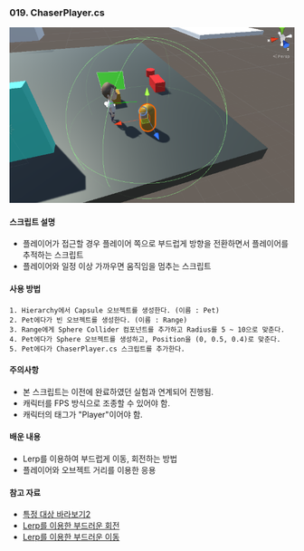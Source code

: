 ### 019. ChaserPlayer.cs

 ![pet_image](./pet.PNG)

#### 스크립트 설명
 - 플레이어가 접근할 경우 플레이어 쪽으로 부드럽게 방향을 전환하면서 플레이어를 추적하는 스크립트
 - 플레이어와 일정 이상 가까우면 움직임을 멈추는 스크립트


#### 사용 방법
	1. Hierarchy에서 Capsule 오브젝트를 생성한다. (이름 : Pet)
	2. Pet에다가 빈 오브젝트를 생성한다. (이름 : Range)
	3. Range에게 Sphere Collider 컴포넌트를 추가하고 Radius를 5 ~ 10으로 맞춘다.
	4. Pet에다가 Sphere 오브젝트를 생성하고, Position을 (0, 0.5, 0.4)로 맞춘다.
	5. Pet에다가 ChaserPlayer.cs 스크립트를 추가한다.


#### 주의사항
 - 본 스크립트는 이전에 완료하였던 실험과 연계되어 진행됨.
 - 캐릭터를 FPS 방식으로 조종할 수 있어야 함. 
 - 캐릭터의 태그가 "Player"이어야 함.


#### 배운 내용
 - Lerp를 이용하여 부드럽게 이동, 회전하는 방법
 - 플레이어와 오브젝트 거리를 이용한 응용


#### 참고 자료
 - [특정 대상 바라보기2](https://mentum.tistory.com/227)
 - [Lerp를 이용한 부드러운 회전](http://devkorea.co.kr/bbs/board.php?bo_table=m03_qna&wr_id=59537)
 - [Lerp를 이용한 부드러운 이동](https://iygames.tistory.com/6)